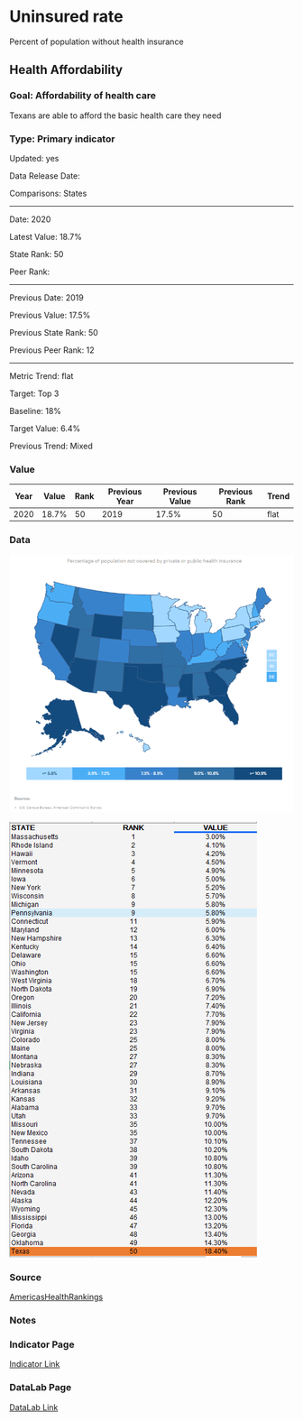 # Uninsured rate 

Percent of population without health insurance

## Health Affordability

### Goal: Affordability of health care

Texans are able to afford the basic health care they need

### Type: Primary indicator

Updated: yes

Data Release Date: 

Comparisons: States


----

Date: 2020

Latest Value: 18.7% 

State Rank: 50

Peer Rank: 


----

Previous Date: 2019

Previous Value: 17.5%

Previous State Rank: 50

Previous Peer Rank: 12


----
Metric Trend: flat

Target: Top 3

Baseline: 18%

Target Value: 6.4%

Previous Trend: Mixed



### Value

|Year         |  Value      | Rank        | Previous Year| Previous Value | Previous Rank  | Trend| 
| ----------- | ----------- | ----------- | ----------- | ----------- | ----------- | -----------|
|    2020     |   18.7%     |      50     |     2019    |   17.5%     |   50        |      flat  |

### Data

![map](./images/map_uninsured.PNG)

![DATA](./images/data_uninsured.PNG)


### Source

[AmericasHealthRankings](https://www.americashealthrankings.org/explore/annual/measure/HealthInsurance/state/ALL)

### Notes



### Indicator Page

[Indicator Link](https://indicators.texas2036.org/indicator/50)


### DataLab Page


[DataLab Link](https://datalab.texas2036.org/udfegke/health-insurance-coverage-status-and-type-of-coverage-by-state-united-states?accesskey=yurlzib)
